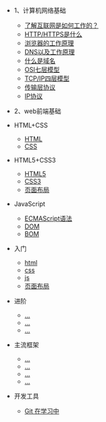 - 1、计算机网络基础

  - [了解互联网是如何工作的？](work/1、计算机网络基础/1了解互联网是如何工作的.md)
  - [HTTP/HTTPS是什么](work/1、计算机网络基础/2HTTPHTTPS是什么.md)
  - [浏览器的工作原理](work/1、计算机网络基础/3浏览器的工作原理.md)
  - [DNS以及工作原理](work/1、计算机网络基础/4DNS以及工作原理.md)
  - [什么是域名](work/1、计算机网络基础/5什么是域名什么是主机.md)
  - [OSI七层模型](work/1、计算机网络基础/6OS七层模型.md)
  - [TCP/IP四层模型](work/1、计算机网络基础/7TCPIP四层模型.md)
  - [传输层协议](work/1、计算机网络基础/8传输层协议.md)
  - [IP协议](work/1、计算机网络基础/ip协议.md) 

- 2、web前端基础
 - HTML+CSS
  
 	- [HTML](work/前端基础/html.md) 
 	- [CSS](work/前端基础/css.md) 
	
  - HTML5+CSS3
  
 	- [HTML5](work/前端基础/html5.md) 
 	- [CSS3](work/前端基础/css3.md) 
 	- [页面布局](work/页面布局/PageLayout.md)
	
  - JavaScript
  
 	- [ECMAScript语法](work/前端基础/ECMAScript.md) 
 	- [DOM](work/前端基础/DOM.md) 
 	- [BOM](work/前端基础/BOM.md) 












- 入门
  - [html](work/前端基础/html.md)
  - [css](work/前端基础/css.md)
  - [js](work/前端基础/js.md)
  - [页面布局](work/页面布局/PageLayout.md)
- 进阶
  - [...](cdn.md) 
  - [...](cdn.md) 
  - [...](cdn.md) 
- 主流框架
  - [...](cdn.md)
  - [...](cdn.md)
  - [...](cdn.md)
  - [...](cdn.md)
- 开发工具
  - [Git 在学习中](cdn.md)
